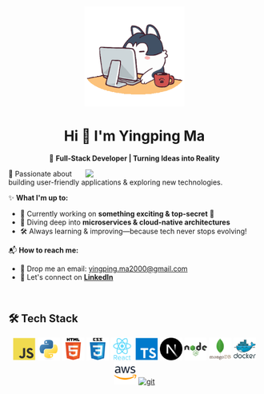 <div align="center">
  <img src="https://raw.githubusercontent.com/YingpMa/YingpMa/main/angry-2498_256.gif" width="200">
  
  # Hi 👋 I'm Yingping Ma
  🌟 **Full-Stack Developer | Turning Ideas into Reality**
</div>

<img align="right" src="https://media.giphy.com/media/RkX2zcpO79EAf82ESl/giphy.gif?cid=790b7611exmb42eg6uh5vj5dy1mwz7t1d058vjo1g4ceun8e&ep=v1_stickers_search&rid=giphy.gif&ct=s" width="350">

🚀 Passionate about building user-friendly applications & exploring new technologies.  

✨ **What I'm up to:**
- 🏹 Currently working on **something exciting & top-secret** 🤫  
- 🌱 Diving deep into **microservices & cloud-native architectures**  
- 🛠️ Always learning & improving—because tech never stops evolving!  

📬 **How to reach me:**  
- 💌 Drop me an email: [yingping.ma2000@gmail.com](mailto:yingping.ma2000@gmail.com)  
- 🔗 Let's connect on **[LinkedIn](https://www.linkedin.com/in/yingping-ma/)**  

<br clear="right">

🛠️ **Tech Stack**
<br>  
---
<div align="center">
  <a href="https://developer.mozilla.org/en-US/docs/Web/JavaScript" target="_blank"><img src="https://raw.githubusercontent.com/devicons/devicon/master/icons/javascript/javascript-original.svg" alt="javascript" width="45" height="45"/></a>
  <a href="https://www.python.org" target="_blank"><img src="https://raw.githubusercontent.com/devicons/devicon/master/icons/python/python-original.svg" alt="python" width="45" height="45"/></a>
  <a href="https://www.w3.org/html/" target="_blank"><img src="https://raw.githubusercontent.com/devicons/devicon/master/icons/html5/html5-original-wordmark.svg" alt="html5" width="45" height="45"/></a>
  <a href="https://www.w3schools.com/css/" target="_blank"><img src="https://raw.githubusercontent.com/devicons/devicon/master/icons/css3/css3-original-wordmark.svg" alt="css3" width="45" height="45"/></a>
  <a href="https://reactjs.org/" target="_blank"><img src="https://raw.githubusercontent.com/devicons/devicon/master/icons/react/react-original-wordmark.svg" alt="react" width="45" height="45"/></a>
  <a href="https://www.typescriptlang.org/" target="_blank"><img src="https://raw.githubusercontent.com/devicons/devicon/master/icons/typescript/typescript-original.svg" alt="typescript" width="45" height="45"/></a>
  <a href="https://nextjs.org/" target="_blank"><img src="https://raw.githubusercontent.com/devicons/devicon/master/icons/nextjs/nextjs-original.svg" alt="nextjs" width="45" height="45"/></a>
  <a href="https://nodejs.org" target="_blank"><img src="https://raw.githubusercontent.com/devicons/devicon/master/icons/nodejs/nodejs-original-wordmark.svg" alt="nodejs" width="45" height="45"/></a>
  <a href="https://www.mongodb.com/" target="_blank"><img src="https://raw.githubusercontent.com/devicons/devicon/master/icons/mongodb/mongodb-original-wordmark.svg" alt="mongodb" width="45" height="45"/></a>
  <a href="https://www.docker.com/" target="_blank"><img src="https://raw.githubusercontent.com/devicons/devicon/master/icons/docker/docker-original-wordmark.svg" alt="docker" width="45" height="45"/></a>
  <a href="https://aws.amazon.com/" target="_blank"><img src="https://raw.githubusercontent.com/devicons/devicon/master/icons/amazonwebservices/amazonwebservices-original-wordmark.svg" alt="aws" width="45" height="45"/></a>
  <a href="https://git-scm.com/" target="_blank"><img src="https://www.vectorlogo.zone/logos/git-scm/git-scm-icon.svg" alt="git" width="45" height="45"/></a>
</div>
